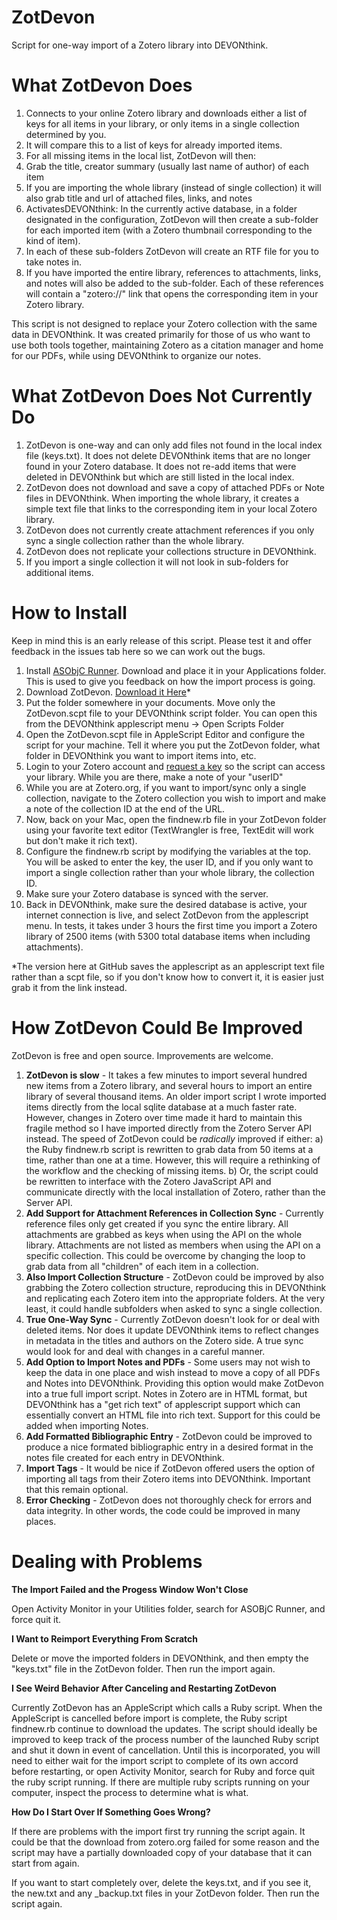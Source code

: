ZotDevon
========

Script for one-way import of a Zotero library into DEVONthink. 

# What ZotDevon Does

1. Connects to your online Zotero library and downloads either a list of keys for all items in your library, or only items in a single collection determined by you.
2. It will compare this to a list of keys for already imported items.
3. For all missing items in the local list, ZotDevon will then:
4. Grab the title, creator summary (usually last name of author) of each item
5. If you are importing the whole library (instead of single collection) it will also grab title and url of attached files, links, and notes
6. ActivatesDEVONthink: In the currently active database, in a folder designated in the configuration, ZotDevon will then create a sub-folder for each imported item (with a Zotero thumbnail corresponding to the kind of item).
7. In each of these sub-folders ZotDevon will create an RTF file for you to take notes in.
8. If you have imported the entire library, references to attachments, links, and notes will also be added to the sub-folder. Each of these references will contain a "zotero://" link that opens the corresponding item in your Zotero library.

This script is not designed to replace your Zotero collection with the same data in DEVONthink. It was created primarily for those of us who want to use both tools together, maintaining Zotero as a citation manager and home for our PDFs, while using DEVONthink to organize our notes.

# What ZotDevon Does Not Currently Do

1. ZotDevon is one-way and can only add files not found in the local index file (keys.txt). It does not delete DEVONthink items that are no longer found in your Zotero database. It does not re-add items that were deleted in DEVONthink but which are still listed in the local index.
2. ZotDevon does not download and save a copy of attached PDFs or Note files in DEVONthink. When importing the whole library, it creates a simple text file that links to the corresponding item in your local Zotero library.
3. ZotDevon does not currently create attachment references if you only sync a single collection rather than the whole library. 
4. ZotDevon does not replicate your collections structure in DEVONthink. 
5. If you import a single collection it will not look in sub-folders for additional items.

# How to Install

Keep in mind this is an early release of this script. Please test it and offer feedback in the issues tab here so we can work out the bugs.

1. Install [ASObjC Runner](http://www.macosxautomation.com/applescript/apps/runner.html). Download and place it in your Applications folder. This is used to give you feedback on how the import process is going.
2. Download ZotDevon. [Download it Here](http://huginn.net/scripts/ZotDevon.zip)* 
3. Put the folder somewhere in your documents. Move only the ZotDevon.scpt file to your DEVONthink script folder. You can open this from the DEVONthink applescript menu -> Open Scripts Folder
4. Open the ZotDevon.scpt file in AppleScript Editor and configure the script for your machine. Tell it where you put the ZotDevon folder, what folder in DEVONthink you want to import items into, etc.
5. Login to your Zotero account and [request a key](https://www.zotero.org/settings/keys) so the script can access your library. While you are there, make a note of your "userID"
6. While you are at Zotero.org, if you want to import/sync only a single collection, navigate to the Zotero collection you wish to import and make a note of the collection ID at the end of the URL.
7. Now, back on your Mac, open the findnew.rb file in your ZotDevon folder using your favorite text editor (TextWrangler is free, TextEdit will work but don't make it rich text).
8. Configure the findnew.rb script by modifying the variables at the top. You will be asked to enter the key, the user ID, and if you only want to import a single collection rather than your whole library, the collection ID.
9. Make sure your Zotero database is synced with the server.
10. Back in DEVONthink, make sure the desired database is active, your internet connection is live, and select ZotDevon from the applescript menu. In tests, it takes under 3 hours the first time you import a Zotero library of 2500 items (with 5300 total database items when including attachments).

*The version here at GitHub saves the applescript as an applescript text file rather than a scpt file, so if you don't know how to convert it, it is easier just grab it from the link instead.

# How ZotDevon Could Be Improved

ZotDevon is free and open source. Improvements are welcome.

1. **ZotDevon is slow** - It takes a few minutes to import several hundred new items from a Zotero library, and several hours to import an entire library of several thousand items. An older import script I wrote imported items directly from the local sqlite database at a much faster rate. However, changes in Zotero over time made it hard to maintain this fragile method so I have imported directly from the Zotero Server API instead. The speed of ZotDevon could be *radically* improved if either: a) the Ruby findnew.rb script is rewritten to grab data from 50 items at a time, rather than one at a time. However, this will require a rethinking of the workflow and the checking of missing items. b) Or, the script could be rewritten to interface with the Zotero JavaScript API and communicate directly with the local installation of Zotero, rather than the Server API. 
2. **Add Support for Attachment References in Collection Sync** - Currently reference files only get created if you sync the entire library. All attachments are grabbed as keys when using the API on the whole library. Attachments are not listed as members when using the API on a specific collection. This could be overcome by changing the loop to grab data from all "children" of each item in a collection.
3. **Also Import Collection Structure** - ZotDevon could be improved by also grabbing the Zotero collection structure, reproducing this in DEVONthink and replicating each Zotero item into the appropriate folders. At the very least, it could handle subfolders when asked to sync a single collection.
4. **True One-Way Sync** - Currently ZotDevon doesn't look for or deal with deleted items. Nor does it update DEVONthink items to reflect changes in metadata in the titles and authors on the Zotero side. A true sync would look for and deal with changes in a careful manner.
5. **Add Option to Import Notes and PDFs** - Some users may not wish to keep the data in one place and wish instead to move a copy of all PDFs and Notes into DEVONthink. Providing this option would make ZotDevon into a true full import script. Notes in Zotero are in HTML format, but DEVONthink has a "get rich text" of applescript support which can essentially convert an HTML file into rich text. Support for this could be added when importing Notes.
6. **Add Formatted Bibliographic Entry** - ZotDevon could be improved to produce a nice formated bibliographic entry in a desired format in the notes file created for each entry in DEVONthink.
7. **Import Tags** - It would be nice if ZotDevon offered users the option of importing all tags from their Zotero items into DEVONthink. Important that this remain optional.
8. **Error Checking** - ZotDevon does not thoroughly check for errors and data integrity. In other words, the code could be improved in many places.

# Dealing with Problems

**The Import Failed and the Progess Window Won't Close**

Open Activity Monitor in your Utilities folder, search for ASOBjC Runner, and force quit it.

**I Want to Reimport Everything From Scratch**

Delete or move the imported folders in DEVONthink, and then empty the "keys.txt" file in the ZotDevon folder. Then run the import again.

**I See Weird Behavior After Canceling and Restarting ZotDevon**

Currently ZotDevon has an AppleScript which calls a Ruby script. When the AppleScript is cancelled before import is complete, the Ruby script findnew.rb continue to download the updates. The script should ideally be improved to keep track of the process number of the launched Ruby script and shut it down in event of cancellation. Until this is incorporated, you will need to either wait for the import script to complete of its own accord before restarting, or open Activity Monitor, search for Ruby and force quit the ruby script running. If there are multiple ruby scripts running on your computer, inspect the process to determine what is what. 

**How Do I Start Over If Something Goes Wrong?**

If there are problems with the import first try running the script again. It could be that the download from zotero.org failed for some reason and the script may have a partially downloaded copy of your database that it can start from again.

If you want to start completely over, delete the keys.txt, and if you see it, the new.txt and any _backup.txt files in your ZotDevon folder. Then run the script again.

